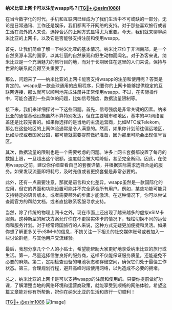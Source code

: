 **纳米比亚上网卡可以注册wsapp吗？[[TG💪+ @esim1088](https://t.me/s/esim1088)]**

在当今数字化的时代，手机和互联网已经成为了我们生活中不可或缺的一部分。无论是日常通讯、工作还是娱乐，我们都离不开网络的支持。对于那些喜欢旅行或者生活在海外的人来说，选择合适的上网方式显得尤为重要。今天，我们就来聊聊纳米比亚的上网卡，以及它是否能够支持注册和使用wsapp。

首先，让我们简单了解一下纳米比亚的基本情况。纳米比亚位于非洲南部，是一个自然资源丰富的国家，以其壮丽的自然景观和野生动物而闻名。对于游客来说，纳米比亚是一个充满魅力的旅行目的地，而对于长期居住在这里的人们来说，保持与世界的联系就变得至关重要了。

那么，问题来了——纳米比亚的上网卡能否支持wsapp的注册和使用呢？答案是肯定的。wsapp是一款全球通用的应用程序，只要你的上网卡能够提供稳定的互联网连接，那么就可以顺利地完成注册并正常使用wsapp。不过，在实际操作中，可能会遇到一些具体的问题，比如信号强度、数据流量限制等。

接下来，我们来详细探讨一下这些问题。首先，信号强度是非常关键的因素。纳米比亚的通信基础设施虽然不算特别发达，但在主要城市和地区，基本的4G网络覆盖还是比较完善的。如果你选择的是当地的主流运营商，比如MTC或Telekom，那么在这些地区的上网体验通常是令人满意的。然而，如果你计划前往偏远地区，比如沙漠或者国家公园，那可能就需要提前做好准备，因为那里可能会出现信号盲区。

其次，数据流量的限制也是一个需要考虑的问题。许多上网卡套餐都设置了每月的数据上限，一旦超出这个限额，速度就会被大幅降低，甚至完全断网。因此，在使用wsapp之前，建议你仔细查看自己的套餐详情，并根据实际需求选择合适的服务。如果发现流量即将耗尽，及时充值或者更换套餐是非常必要的。

此外，还有一点需要注意，那就是语言和文化差异。wsapp虽然是一款国际化的应用，但它的界面和功能设置可能并不完全适合所有用户。例如，某些功能可能只支持特定的语言版本，或者需要额外的步骤才能激活。在这种情况下，你可以尝试查阅官方的帮助文档，或者直接联系客服寻求支持。

当然，除了传统的物理上网卡之外，现在市面上还出现了越来越多的虚拟eSIM卡服务。这种新型的解决方案允许你在不更换实体卡的情况下，轻松切换不同的运营商和服务计划。对于经常跨国旅行的人来说，这种方式无疑更加便捷和灵活。如果你想了解更多关于eSIM卡的信息，不妨关注一下相关的社交媒体账号或者加入一些讨论群组，与其他用户交流经验。

最后，我想分享几个个人的小贴士，希望能帮助大家更好地享受纳米比亚的旅行或生活。第一，尽量选择信誉良好的服务商，这样不仅能保证服务质量，还能避免不必要的麻烦。第二，定期检查设备的电池状态和存储空间，确保它们处于最佳工作状态。第三，合理规划行程，避开高峰时段使用网络，以免造成不必要的拥堵。

总之，纳米比亚的上网卡是可以支持wsapp的注册和使用的。只要你提前做好功课，了解清楚当地的网络环境和运营商政策，就能享受到顺畅的网络体验。希望这篇文章能对你有所帮助，祝你在纳米比亚的生活和旅行一切顺利！

[[TG💪+ @esim1088](https://t.me/s/esim1088) ![Image](https://i.postimg.cc/4NQfJmqS/Snipaste-2025-05-13-00-14-12.png)]